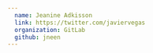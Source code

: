 ```yaml
---
  name: Jeanine Adkisson
  link: https://twitter.com/javiervegas
  organization: GitLab
  github: jneen
---
```

